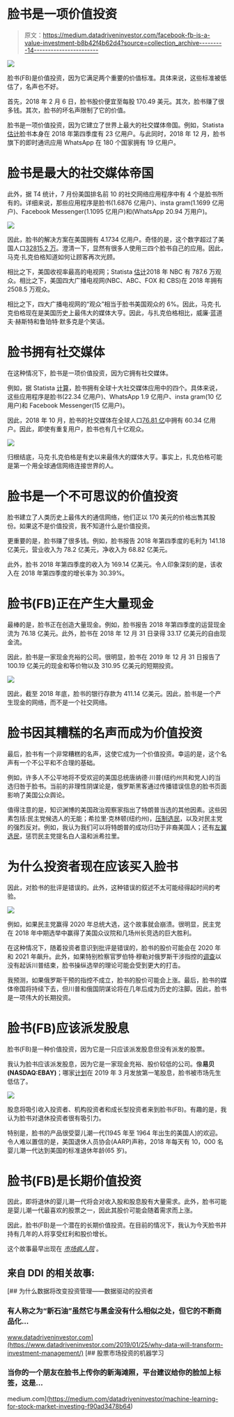 # 脸书是一项价值投资

> 原文：<https://medium.datadriveninvestor.com/facebook-fb-is-a-value-investment-b8b42f4b62d4?source=collection_archive---------14----------------------->

[![](img/b8ca0d52a6cc94ec0c319a9aab26aff6.png)](http://www.track.datadriveninvestor.com/1B9E)

脸书(FB)是价值投资，因为它满足两个重要的价值标准。具体来说，这些标准被低估了，名声也不好。

首先，2018 年 2 月 6 日，脸书股价便宜至每股 170.49 美元。其次，脸书赚了很多钱。其次，脸书的坏名声限制了它的价值。

脸书是一项价值投资，因为它建立了世界上最大的社交媒体帝国。例如，Statista [估计](https://www.statista.com/statistics/264810/number-of-monthly-active-facebook-users-worldwide/)脸书本身在 2018 年第四季度有 23 亿用户。与此同时，2018 年 12 月，脸书旗下的即时通讯应用 WhatsApp 在 180 个国家拥有 19 亿用户。

# **脸书是最大的社交媒体帝国**

此外，据 T4 统计，7 月份美国排名前 10 的社交网络应用程序中有 4 个是脸书所有的。详细来说，那些应用程序是脸书(1.6876 亿用户)、insta gram(1.1699 亿用户)、Facebook Messenger(1.1095 亿用户)和(WhatsApp 20.94 万用户)。

![](img/47c6101cdc78cf255399e4a372745000.png)

因此，脸书的解决方案在美国拥有 4.1734 亿用户。奇怪的是，这个数字超过了美国人口[32815.2 万](http://www.worldometers.info/world-population/us-population/)。澄清一下，显然有很多人使用三四个脸书自己的应用。因此，马克·扎克伯格知道如何让顾客再次光顾。

相比之下，美国收视率最高的电视网；Statista [估计](https://www.statista.com/statistics/530119/tv-networks-viewers-usa/)2018 年 NBC 有 787.6 万观众。相比之下，美国四大广播电视网(NBC、ABC、FOX 和 CBS)在 2018 年拥有 2508.5 万观众。

相比之下，四大广播电视网的“观众”相当于脸书美国观众的 6%。因此，马克·扎克伯格现在是美国历史上最伟大的媒体大亨。因此，与扎克伯格相比，威廉·蓝道夫·赫斯特和鲁珀特·默多克是个笑话。

# **脸书拥有社交媒体**

在这种情况下，脸书是一项价值投资，因为它拥有社交媒体。

例如，据 Statista [计算](https://www.statista.com/statistics/272014/global-social-networks-ranked-by-number-of-users/)，脸书拥有全球十大社交媒体应用中的四个。具体来说，这些应用程序是脸书(22.34 亿用户)、WhatsApp 1.9 亿用户、insta gram(10 亿用户)和 Facebook Messenger(15 亿用户)。

因此，2018 年 10 月，脸书的社交媒体在全球人口[76.81 亿](http://www.worldometers.info/world-population/)中拥有 60.34 亿用户。因此，即使有重复用户，脸书也有几十亿观众。

![](img/7087a8838a73cabeca379124502c4210.png)

归根结底，马克·扎克伯格是有史以来最伟大的媒体大亨。事实上，扎克伯格可能是第一个用全球通信网络连接世界的人。

# **脸书是一个不可思议的价值投资**

脸书建立了人类历史上最伟大的通信网络，他们正以 170 美元的价格出售其股份。如果这不是价值投资，我不知道什么是价值投资。

更重要的是，脸书赚了很多钱。例如，脸书报告 2018 年第四季度的毛利为 141.18 亿美元，营业收入为 78.2 亿美元，净收入为 68.82 亿美元。

此外，脸书 2018 年第四季度的收入为 169.14 亿美元。令人印象深刻的是，该收入在 2018 年第四季度的增长率为 30.39%。

# **脸书(FB)正在产生大量现金**

最棒的是，脸书正在创造大量现金。例如，脸书报告 2018 年第四季度的运营现金流为 76.18 亿美元。此外，脸书在 2018 年 12 月 31 日录得 33.17 亿美元的自由现金流。

因此，脸书是一家现金充裕的公司。很明显，脸书在 2019 年 12 月 31 日报告了 100.19 亿美元的现金和等价物以及 310.95 亿美元的短期投资。

![](img/29864212e6590bb9e991ff36b0f2a775.png)

因此，截至 2018 年底，脸书的银行存款为 411.14 亿美元。因此，脸书是一个产生现金的网络，而不是一个社交网络。

# **脸书因其糟糕的名声而成为价值投资**

最后，脸书有一个非常糟糕的名声，这使它成为一个价值投资。幸运的是，这个名声有一个不公平和不合理的基础。

例如，许多人不公平地将不受欢迎的美国总统唐纳德·川普(纽约州共和党人)的当选归咎于脸书。当前的非理性阴谋论是，俄罗斯黑客通过传播错误信息的脸书页面影响了美国公众舆论。

值得注意的是，知识渊博的美国政治观察家指出了特朗普当选的其他因素。这些因素包括:民主党候选人的无能；希拉里·克林顿(纽约州)，[压制选民](https://marketmadhouse.com/america-needs-to-talk-about-voter-suppression/)，以及对民主党的强烈反对。例如，我认为我们可以将特朗普的成功归功于非裔美国人；还有[左翼选民](https://marketmadhouse.com/poll-proves-bernie-beaten-trump/)，惩罚民主党提名白人温和派希拉里。

# **为什么投资者现在应该买入脸书**

因此，对脸书的批评是错误的。此外，这种错误的叙述不太可能经得起时间的考验。

![](img/274312c9da4d02494fcaf3e7d76034b1.png)

例如，如果民主党赢得 2020 年总统大选，这个故事就会崩溃。很明显，民主党在 2018 年中期选举中赢得了美国众议院和几场州长竞选的巨大胜利。

在这种情况下，随着投资者意识到批评是错误的，脸书的股价可能会在 2020 年和 2021 年飙升。此外，如果特别检察官罗伯特·穆勒对俄罗斯干涉指控的[调查](https://en.wikipedia.org/wiki/Special_Counsel_investigation_(2017%E2%80%93present))以没有起诉川普结束，脸书操纵选举的理论可能会受到更大的打击。

我预测，如果俄罗斯干预的指控不成立，脸书的股价可能会上涨。最后，脸书的媒体帝国将持续下去，但川普和俄国阴谋论将在几年后成为历史的注脚。因此，脸书是一项伟大的长期投资。

# **脸书(FB)应该派发股息**

脸书(FB)是一种价值投资，因为它是一只应该派发股息但没有派发的股票。

我认为脸书应该派发股息，因为它是一家现金充裕、股价较低的公司。像**易贝(NASDAQ:EBAY)**；哪家[计划](https://www.nasdaq.com/symbol/ebay/dividend-history)在 2019 年 3 月发放第一笔股息，脸书被市场先生低估了。

![](img/9160dd855c16505e511b1c0a46df44d3.png)

股息将吸引收入投资者、机构投资者和成长型投资者来到脸书(FB)。有趣的是，我认为脸书对退休投资者很有吸引力。

特别是，脸书的产品很受婴儿潮一代(1945 年至 1964 年出生的美国人)的欢迎。令人难以置信的是，美国退休人员协会(AARP)声称，2018 年每天有 10，000 名婴儿潮一代达到美国的标准退休年龄(65 岁)。

# **脸书(FB)是长期价值投资**

因此，即将退休的婴儿潮一代将会对收入股和股息股有大量需求。此外，脸书可能是婴儿潮一代最喜欢的股票之一，因此其股价可能会随着需求而上涨。

因此，脸书(FB)是一个潜在的长期价值投资。在目前的情况下，我认为今天脸书并持有几年的人将享受红利和股价增长。

这个故事最早出现在 [*市场疯人院*](https://marketmadhouse.com/facebook-fb-is-a-value-investment/) 。

## 来自 DDI 的相关故事:

[](https://www.datadriveninvestor.com/2019/01/25/why-data-will-transform-investment-management/) [## 为什么数据将改变投资管理——数据驱动的投资者

### 有人称之为“新石油”虽然它与黑金没有什么相似之处，但它的不断商品化…

www.datadriveninvestor.com](https://www.datadriveninvestor.com/2019/01/25/why-data-will-transform-investment-management/) [](https://medium.com/datadriveninvestor/machine-learning-for-stock-market-investing-f90ad3478b64) [## 股票市场投资的机器学习

### 当你的一个朋友在脸书上传你的新海滩照，平台建议给你的脸加上标签，这是…

medium.com](https://medium.com/datadriveninvestor/machine-learning-for-stock-market-investing-f90ad3478b64)